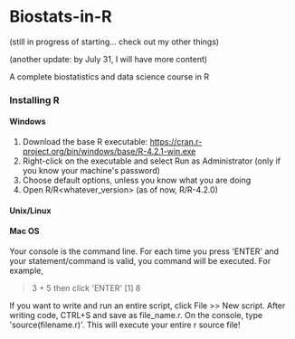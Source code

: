 # Biostats-in-R
(still in progress of starting... check out my other things)

(another update: by July 31, I will have more content)

A complete biostatistics and data science course in R

### Installing R
#### Windows
1. Download the base R executable: https://cran.r-project.org/bin/windows/base/R-4.2.1-win.exe
2. Right-click on the executable and select Run as Administrator (only if you know your machine's password)
3. Choose default options, unless you know what you are doing
4. Open R/R<whatever_version> (as of now, R/R-4.2.0)

#### Unix/Linux

#### Mac OS


Your console is the command line. For each time you press 'ENTER' and your statement/command is valid, you command will be executed. For example,
> 3 + 5
then click 'ENTER'
[1] 8

If you want to write and run an entire script, click File >> New script. After writing code, CTRL+S and save as file_name.r.
On the console, type 'source(filename.r)'. This will execute your entire r source file!
